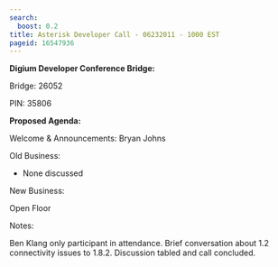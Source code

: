 ```yaml
---
search:
  boost: 0.2
title: Asterisk Developer Call - 06232011 - 1000 EST
pageid: 16547936
---
```


**Digium Developer Conference Bridge:**


Bridge:  26052


PIN:  35806


**Proposed Agenda:**


Welcome & Announcements:  Bryan Johns


Old Business:


* None discussed


New Business:


Open Floor


Notes:


Ben Klang only participant in attendance. Brief conversation about 1.2 connectivity issues to 1.8.2. Discussion tabled and call concluded.


